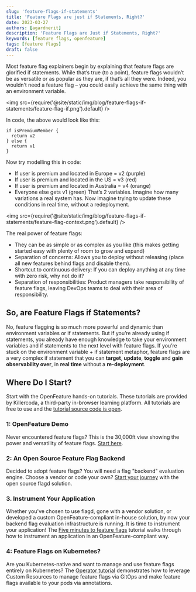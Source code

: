 ```yaml
---
slug: 'feature-flags-if-statements'
title: 'Feature Flags are just if Statements, Right?'
date: 2023-03-27
authors: [agardnerit]
description: 'Feature Flags are Just if Statements, Right?'
keywords: [feature flags, openfeature]
tags: [feature flags]
draft: false
---
```


Most feature flag explainers begin by explaining that feature flags are glorified if statements.
While that’s true (to a point), feature flags wouldn’t be as versatile or as popular as they are, if that’s all they were. Indeed, you wouldn’t need a feature flag – you could easily achieve the same thing with an environment variable.

<!--truncate-->

<img src={require('@site/static/img/blog/feature-flags-if-statements/feature-flag-if.png').default} />

In code, the above would look like this:

```shell
if isPremiumMember {
  return v2
} else {
  return v1
}
```
Now try modelling this in code:
- If user is premium and located in Europe = v2 (purple)
- If user is premium and located in the US = v3 (red)
- If user is premium and located in Australia = v4 (orange)
- Everyone else gets v1 (green)
That’s 2 variables. Imagine how many variations a real system has. Now imagine trying to update these conditions in real time, without a redeployment.

<img src={require('@site/static/img/blog/feature-flags-if-statements/feature-flag-context.png').default} />

The real power of feature flags:
- They can be as simple or as complex as you like (this makes getting started easy with plenty of room to grow and expand)
- Separation of concerns: Allows you to deploy without releasing (place all new features behind flags and disable them).
- Shortcut to continuous delivery: If you can deploy anything at any time with zero risk, why not do it?
- Separation of responsibilities: Product managers take responsibility of feature flags, leaving DevOps teams to deal with their area of responsibility.
## So, are Feature Flags if Statements?
No, feature flagging is so much more powerful and dynamic than environment variables or if statements. But if you’re already using if statements, you already have enough knowledge to take your environment variables and if statements to the next level with feature flags.
If you’re stuck on the environment variable + if statement metaphor, feature flags are a very complex if statement that you can **target**, **update**, **toggle** and **gain observability over**, in **real time** without a **re-deployment**.
## Where Do I Start?
Start with the OpenFeature hands-on tutorials.
These tutorials are provided by Killercoda, a third-party in-browser learning platform.
All tutorials are free to use and the [tutorial source code is open](https://github.com/open-feature/killercoda).
### 1: OpenFeature Demo
Never encountered feature flags?
This is the 30,000ft view showing the power and versatility of feature flags.
[Start here](https://bit.ly/openfeaturedemo).
### 2: An Open Source Feature Flag Backend
Decided to adopt feature flags?
You will need a flag "backend" evaluation engine.
Choose a vendor or code your own?
[Start your journey](https://bit.ly/openfeatureflagd) with the open source flagd solution.
### 3. Instrument Your Application
Whether you've chosen to use flagd, gone with a vendor solution, or developed a custom OpenFeature-compliant in-house solution, by now your backend flag evaluation infrastructure is running.
It is time to instrument your application!
The [Five minutes to feature flags](https://bit.ly/openfeature5mins) tutorial walks through how to instrument an application in an OpenFeature-compliant way.
### 4: Feature Flags on Kubernetes?
Are you Kubernetes-native and want to manage and use feature flags entirely on Kubernetes?
The [Operator tutorial](https://bit.ly/openfeatureopdemo) demonstrates how to leverage Custom Resources to manage feature flags via GitOps and make feature flags available to your pods via annotations.